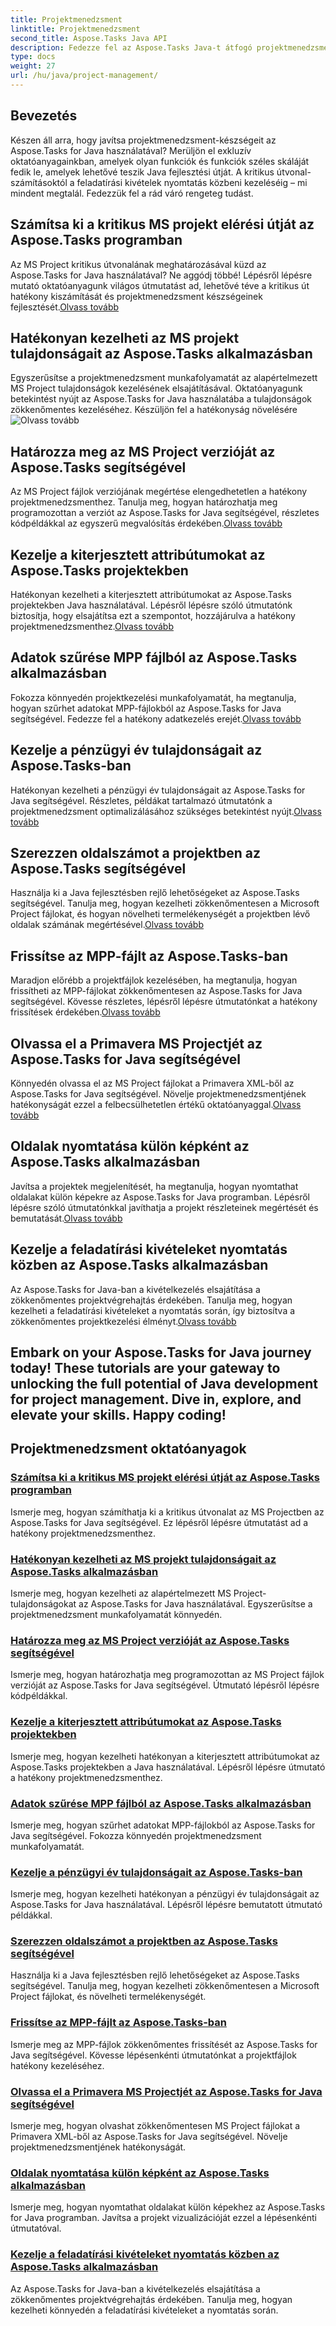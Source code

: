 ```yaml
---
title: Projektmenedzsment
linktitle: Projektmenedzsment
second_title: Aspose.Tasks Java API
description: Fedezze fel az Aspose.Tasks Java-t átfogó projektmenedzsment oktatóanyagainkkal. A kritikus útvonal-számításoktól a pénzügyi év tulajdonságaiig egyszerűsítse munkafolyamatait.
type: docs
weight: 27
url: /hu/java/project-management/
---
```

## Bevezetés

Készen áll arra, hogy javítsa projektmenedzsment-készségeit az Aspose.Tasks for Java használatával? Merüljön el exkluzív oktatóanyagainkban, amelyek olyan funkciók és funkciók széles skáláját fedik le, amelyek lehetővé teszik Java fejlesztési útját. A kritikus útvonal-számításoktól a feladatírási kivételek nyomtatás közbeni kezeléséig – mi mindent megtalál. Fedezzük fel a rád váró rengeteg tudást.

## Számítsa ki a kritikus MS projekt elérési útját az Aspose.Tasks programban
 Az MS Project kritikus útvonalának meghatározásával küzd az Aspose.Tasks for Java használatával? Ne aggódj többé! Lépésről lépésre mutató oktatóanyagunk világos útmutatást ad, lehetővé téve a kritikus út hatékony kiszámítását és projektmenedzsment készségeinek fejlesztését.[Olvass tovább](./critical-path/)

## Hatékonyan kezelheti az MS projekt tulajdonságait az Aspose.Tasks alkalmazásban
Egyszerűsítse a projektmenedzsment munkafolyamatát az alapértelmezett MS Project tulajdonságok kezelésének elsajátításával. Oktatóanyagunk betekintést nyújt az Aspose.Tasks for Java használatába a tulajdonságok zökkenőmentes kezeléséhez. Készüljön fel a hatékonyság növelésére![Olvass tovább](./default-properties/)

## Határozza meg az MS Project verzióját az Aspose.Tasks segítségével
 Az MS Project fájlok verziójának megértése elengedhetetlen a hatékony projektmenedzsmenthez. Tanulja meg, hogyan határozhatja meg programozottan a verziót az Aspose.Tasks for Java segítségével, részletes kódpéldákkal az egyszerű megvalósítás érdekében.[Olvass tovább](./determine-version/)

## Kezelje a kiterjesztett attribútumokat az Aspose.Tasks projektekben
 Hatékonyan kezelheti a kiterjesztett attribútumokat az Aspose.Tasks projektekben Java használatával. Lépésről lépésre szóló útmutatónk biztosítja, hogy elsajátítsa ezt a szempontot, hozzájárulva a hatékony projektmenedzsmenthez.[Olvass tovább](./extended-attributes/)

## Adatok szűrése MPP fájlból az Aspose.Tasks alkalmazásban
 Fokozza könnyedén projektkezelési munkafolyamatát, ha megtanulja, hogyan szűrhet adatokat MPP-fájlokból az Aspose.Tasks for Java segítségével. Fedezze fel a hatékony adatkezelés erejét.[Olvass tovább](./filter-data/)

## Kezelje a pénzügyi év tulajdonságait az Aspose.Tasks-ban
 Hatékonyan kezelheti a pénzügyi év tulajdonságait az Aspose.Tasks for Java segítségével. Részletes, példákat tartalmazó útmutatónk a projektmenedzsment optimalizálásához szükséges betekintést nyújt.[Olvass tovább](./fiscal-year-properties/)

## Szerezzen oldalszámot a projektben az Aspose.Tasks segítségével
 Használja ki a Java fejlesztésben rejlő lehetőségeket az Aspose.Tasks segítségével. Tanulja meg, hogyan kezelheti zökkenőmentesen a Microsoft Project fájlokat, és hogyan növelheti termelékenységét a projektben lévő oldalak számának megértésével.[Olvass tovább](./number-of-pages/)

## Frissítse az MPP-fájlt az Aspose.Tasks-ban
 Maradjon előrébb a projektfájlok kezelésében, ha megtanulja, hogyan frissítheti az MPP-fájlokat zökkenőmentesen az Aspose.Tasks for Java segítségével. Kövesse részletes, lépésről lépésre útmutatónkat a hatékony frissítések érdekében.[Olvass tovább](./update-mpp/)

## Olvassa el a Primavera MS Projectjét az Aspose.Tasks for Java segítségével
 Könnyedén olvassa el az MS Project fájlokat a Primavera XML-ből az Aspose.Tasks for Java segítségével. Növelje projektmenedzsmentjének hatékonyságát ezzel a felbecsülhetetlen értékű oktatóanyaggal.[Olvass tovább](./read-primavera/)

## Oldalak nyomtatása külön képként az Aspose.Tasks alkalmazásban
Javítsa a projektek megjelenítését, ha megtanulja, hogyan nyomtathat oldalakat külön képekre az Aspose.Tasks for Java programban. Lépésről lépésre szóló útmutatónkkal javíthatja a projekt részleteinek megértését és bemutatását.[Olvass tovább](./print-pages/)

## Kezelje a feladatírási kivételeket nyomtatás közben az Aspose.Tasks alkalmazásban
 Az Aspose.Tasks for Java-ban a kivételkezelés elsajátítása a zökkenőmentes projektvégrehajtás érdekében. Tanulja meg, hogyan kezelheti a feladatírási kivételeket a nyomtatás során, így biztosítva a zökkenőmentes projektkezelési élményt.[Olvass tovább](./print-task-exceptions/)

Embark on your Aspose.Tasks for Java journey today! These tutorials are your gateway to unlocking the full potential of Java development for project management. Dive in, explore, and elevate your skills. Happy coding!
---
## Projektmenedzsment oktatóanyagok
### [Számítsa ki a kritikus MS projekt elérési útját az Aspose.Tasks programban](./critical-path/)
Ismerje meg, hogyan számíthatja ki a kritikus útvonalat az MS Projectben az Aspose.Tasks for Java segítségével. Ez lépésről lépésre útmutatást ad a hatékony projektmenedzsmenthez.
### [Hatékonyan kezelheti az MS projekt tulajdonságait az Aspose.Tasks alkalmazásban](./default-properties/)
Ismerje meg, hogyan kezelheti az alapértelmezett MS Project-tulajdonságokat az Aspose.Tasks for Java használatával. Egyszerűsítse a projektmenedzsment munkafolyamatát könnyedén.
### [Határozza meg az MS Project verzióját az Aspose.Tasks segítségével](./determine-version/)
Ismerje meg, hogyan határozhatja meg programozottan az MS Project fájlok verzióját az Aspose.Tasks for Java segítségével. Útmutató lépésről lépésre kódpéldákkal.
### [Kezelje a kiterjesztett attribútumokat az Aspose.Tasks projektekben](./extended-attributes/)
Ismerje meg, hogyan kezelheti hatékonyan a kiterjesztett attribútumokat az Aspose.Tasks projektekben a Java használatával. Lépésről lépésre útmutató a hatékony projektmenedzsmenthez.
### [Adatok szűrése MPP fájlból az Aspose.Tasks alkalmazásban](./filter-data/)
Ismerje meg, hogyan szűrhet adatokat MPP-fájlokból az Aspose.Tasks for Java segítségével. Fokozza könnyedén projektmenedzsment munkafolyamatát.
### [Kezelje a pénzügyi év tulajdonságait az Aspose.Tasks-ban](./fiscal-year-properties/)
Ismerje meg, hogyan kezelheti hatékonyan a pénzügyi év tulajdonságait az Aspose.Tasks for Java használatával. Lépésről lépésre bemutatott útmutató példákkal.
### [Szerezzen oldalszámot a projektben az Aspose.Tasks segítségével](./number-of-pages/)
Használja ki a Java fejlesztésben rejlő lehetőségeket az Aspose.Tasks segítségével. Tanulja meg, hogyan kezelheti zökkenőmentesen a Microsoft Project fájlokat, és növelheti termelékenységét.
### [Frissítse az MPP-fájlt az Aspose.Tasks-ban](./update-mpp/)
Ismerje meg az MPP-fájlok zökkenőmentes frissítését az Aspose.Tasks for Java segítségével. Kövesse lépésenkénti útmutatónkat a projektfájlok hatékony kezeléséhez.
### [Olvassa el a Primavera MS Projectjét az Aspose.Tasks for Java segítségével](./read-primavera/)
Ismerje meg, hogyan olvashat zökkenőmentesen MS Project fájlokat a Primavera XML-ből az Aspose.Tasks for Java segítségével. Növelje projektmenedzsmentjének hatékonyságát.
### [Oldalak nyomtatása külön képként az Aspose.Tasks alkalmazásban](./print-pages/)
Ismerje meg, hogyan nyomtathat oldalakat külön képekhez az Aspose.Tasks for Java programban. Javítsa a projekt vizualizációját ezzel a lépésenkénti útmutatóval.
### [Kezelje a feladatírási kivételeket nyomtatás közben az Aspose.Tasks alkalmazásban](./print-task-exceptions/)
Az Aspose.Tasks for Java-ban a kivételkezelés elsajátítása a zökkenőmentes projektvégrehajtás érdekében. Tanulja meg, hogyan kezelheti könnyedén a feladatírási kivételeket a nyomtatás során.